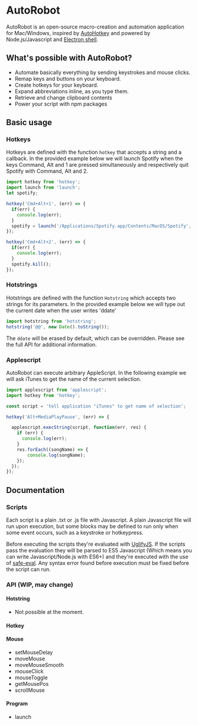 # AutoRobot

AutoRobot is an open-source macro-creation and automation application for Mac/Windows, inspired by [AutoHotkey](https://autohotkey.com) and powered by Node.js/Javascript and [Electron shell](http://electron.atom.io). 

## What's possible with AutoRobot?
 - Automate basically everything by sending keystrokes and mouse clicks.
 - Remap keys and buttons on your keyboard.
 - Create hotkeys for your keyboard.
 - Expand abbreviations inline, as you type them. 
 - Retrieve and change clipboard contents
 - Power your script with npm packages


## Basic usage

### Hotkeys
Hotkeys are defined with the function ``hotkey`` that accepts a string and a callback. In the provided example below we will launch Spotify when the keys Command, Alt and 1 are pressed simultaneously and respectively quit Spotify with Command, Alt and 2. 

```javascript
import hotkey from 'hotkey';
import launch from 'launch';
let spotify;

hotkey('Cmd+Alt+1', (err) => {
  if(err) {
    console.log(err);
  }
  spotify = launch('/Applications/Spotify.app/Contents/MacOS/Spotify', {detached: true});
});  

hotkey('Cmd+Alt+2', (err) => {
  if(err) {
    console.log(err);
  }
  spotify.kill();
});
```

### Hotstrings
Hotstrings are defined with the function ``Hotstring`` which accepts two strings for its parameters. In the provided example below we will type out the current date when the user writes 'ddate' 

```javascript
import hotstring from 'hotstring';
hotstring('@@', new Date().toString());
```

The ``ddate`` will be erased by default, which can be overridden. Please see the full API for additional information.

### Applescript
AutoRobot can execute arbitrary AppleScript. In the following example we will ask iTunes to get the name of the current selection.

```javascript
import applescript from 'applescript';
import hotkey from 'hotkey';

const script = 'tell application "iTunes" to get name of selection';

hotkey('Alt+MediaPlayPause', (err) => {

  applescript.execString(script, function(err, res) {
    if (err) {
      console.log(err);
    }
    res.forEach((songName) => {
    	console.log(songName);
    });
  });
});
```

## Documentation

### Scripts
Each script is a plain .txt or .js file with Javascript. A plain Javascript file will run upon execution, but some blocks may be defined to run only when some event occurs, such as a keystroke or hotkeypress. 

Before executing the scripts they're evaluated with [UglifyJS](https://github.com/mishoo/UglifyJS). If the scripts pass the evaluation they will be parsed to ES5 Javascript (Which means you can write Javascript/Node.js with ES6+) and they're executed with the use of [safe-eval](https://www.npmjs.com/package/safe-eval). Any syntax error found before execution must be fixed before the script can run. 

### API (WIP, may change)
#### Hotstring
 - Not possible at the moment. 
#### Hotkey

#### Mouse 
 - setMouseDelay
 - moveMouse
 - moveMouseSmooth
 - mouseClick
 - mouseToggle
 - getMousePos
 - scrollMouse

#### Program
 - launch



